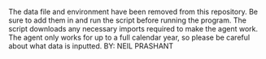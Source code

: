 The data file and environment have been removed from this repository. Be sure to add them in and run the script before running the program. The script downloads any necessary imports required to make the agent work.
The agent only works for up to a full calendar year, so please be careful about what data is inputted.
BY: NEIL PRASHANT
